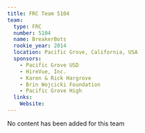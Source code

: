 ```yaml
---
title: FRC Team 5104
team:
  type: FRC
  number: 5104
  name: BreakerBots
  rookie_year: 2014
  location: Pacific Grove, California, USA
  sponsors:
    - Pacific Grove USD
    - HireVue, Inc.
    - Karen & Rick Hargrove
    - Brin Wojcicki Foundation
    - Pacific Grove High
  links:
    Website: 
---
```

No content has been added for this team